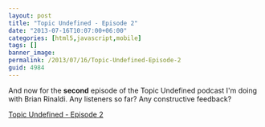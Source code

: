```yaml
---
layout: post
title: "Topic Undefined - Episode 2"
date: "2013-07-16T10:07:00+06:00"
categories: [html5,javascript,mobile]
tags: []
banner_image: 
permalink: /2013/07/16/Topic-Undefined-Episode-2
guid: 4984
---
```


And now for the <strong>second</strong> episode of the Topic Undefined podcast I'm doing with Brian Rinaldi. Any listeners so far? Any constructive feedback?

<a href="http://flippinawesome.org/topic-undefined/topic-undefined-episode-2/">Topic Undefined - Episode 2</a>